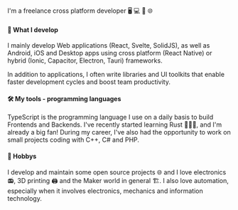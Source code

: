 I'm a freelance cross platform developer 🖥️ 💻 📱 🌐

#### 🚧 What I develop

I mainly develop Web applications (React, Svelte, SolidJS), as well as Android, iOS and Desktop apps using cross platform (React Native) or hybrid (Ionic, Capacitor, Electron, Tauri) frameworks.

In addition to applications, I often write libraries and UI toolkits that enable faster development cycles and boost team productivity.

#### 🛠️ My tools - programming languages

TypeScript is the programming language I use on a daily basis to build Frontends and Backends. I've recently started learning Rust 👨🏻‍💻, and I'm already a big fan!
During my career, I've also had the opportunity to work on small projects coding with C++, C# and PHP.

#### 🌴 Hobbys

I develop and maintain some open source projects 🌐 and I love electronics 📻, 3D printing 🖨️ and the Maker world in general 🏗️. I also love automation, especially when it involves electronics, mechanics and information technology.
